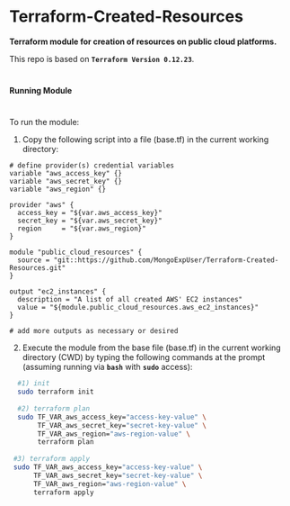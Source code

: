 #
# Terraform-Created-Resources

<strong>Terraform module for creation of resources on public cloud platforms.</strong>

This repo is based on <strong>```Terraform Version 0.12.23```</strong>.

#
<strong>Running Module</strong>
#

To run the module:

1) Copy the following script into a file (base.tf) in the current working directory:

```hcl
# define provider(s) credential variables
variable "aws_access_key" {}
variable "aws_secret_key" {}
variable "aws_region" {}

provider "aws" {
  access_key = "${var.aws_access_key}"
  secret_key = "${var.aws_secret_key}"
  region     = "${var.aws_region}"
}

module "public_cloud_resources" {
  source = "git::https://github.com/MongoExpUser/Terraform-Created-Resources.git"
}

output "ec2_instances" {
  description = "A list of all created AWS' EC2 instances"
  value = "${module.public_cloud_resources.aws_ec2_instances}"
}

# add more outputs as necessary or desired
```


2) Execute the module from the base file (base.tf) in the current working directory (CWD) by typing the following commands at the prompt (assuming running via <strong>```bash```</strong>  with <strong>```sudo```</strong> access):


```bash
  #1) init
  sudo terraform init
  
  #2) terraform plan
  sudo TF_VAR_aws_access_key="access-key-value" \
       TF_VAR_aws_secret_key="secret-key-value" \
       TF_VAR_aws_region="aws-region-value" \
       terraform plan
                                                                                    
 #3) terraform apply                                                                               
 sudo TF_VAR_aws_access_key="access-key-value" \
      TF_VAR_aws_secret_key="secret-key-value" \
      TF_VAR_aws_region="aws-region-value" \
      terraform apply
```
